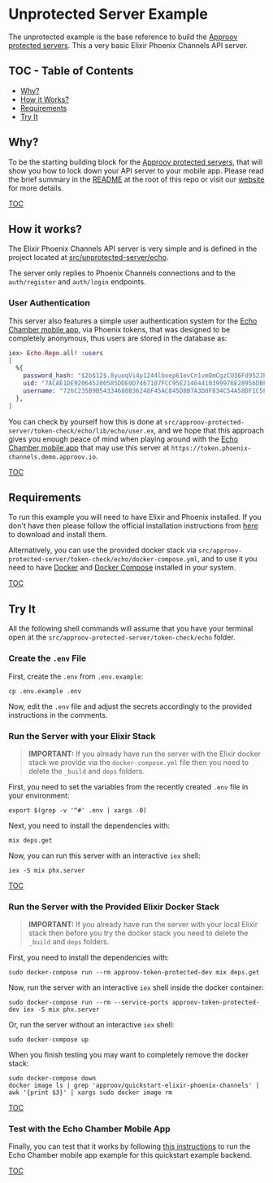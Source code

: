 # Unprotected Server Example

The unprotected example is the base reference to build the [Approov protected servers](/src/approov-protected-server/). This a very basic Elixir Phoenix Channels API server.


## TOC - Table of Contents

* [Why?](#why)
* [How it Works?](#how-it-works)
* [Requirements](#requirements)
* [Try It](#try-it)


## Why?

To be the starting building block for the [Approov protected servers](/src/approov-protected-server/echo), that will show you how to lock down your API server to your mobile app. Please read the brief summary in the [README](/README.md#why) at the root of this repo or visit our [website](https://approov.io/product.html) for more details.

[TOC](#toc---table-of-contents)


## How it works?

The Elixir Phoenix Channels API server is very simple and is defined in the project located at [src/unprotected-server/echo](/src/unprotected-server/echo).

The server only replies to Phoenix Channels connections and to the `auth/register` and `auth/login` endpoints.

### User Authentication

This server also features a simple user authentication system for the [Echo Chamber mobile app](https://github.com/approov/quickstart-flutter-graphql), via Phoenix tokens, that was designed to be completely anonymous, thus users are stored in the database as:

```elixir
iex> Echo.Repo.all! :users
[
  %{
    password_hash: "$2b$12$.8yuoqVi4p1244lboep61evCn1vmQmCgzCU36Fd952JPs9akHOJUG",
    uid: "7ACAE1DE920645200585DDE0D7467107FCC95E21464410399976E28956DBFFF3",
    username: "726C235B9B54334688B36248F45AC845D8B7A3D0F834C54A58DF1C5F45E65FF7"
  },
]
```

You can check by yourself how this is done at `src/approov-protected-server/token-check/echo/lib/echo/user.ex`, and we hope that this approach gives you enough peace of mind when playing around with the [Echo Chamber mobile app](https://github.com/approov/quickstart-flutter-elixir-phoenix-channels/blob/master/src/echo-chamber-app) that may use this server at `https://token.phoenix-channels.demo.approov.io`.

[TOC](#toc---table-of-contents)


## Requirements

To run this example you will need to have Elixir and Phoenix installed. If you don't have then please follow the official installation instructions from [here](https://hexdocs.pm/phoenix/installation.html#content) to download and install them.

Alternatively, you can use the provided docker stack via `src/approov-protected-server/token-check/echo/docker-compose.yml`, and to use it you need to have [Docker](https://docs.docker.com/install/) and [Docker Compose](https://docs.docker.com/compose/install/) installed in your system.

[TOC](#toc---table-of-contents)


## Try It

All the following shell commands will assume that you have your terminal open at the `src/approov-protected-server/token-check/echo` folder.

### Create the `.env` File

First, create the `.env` from `.env.example`:

```text
cp .env.example .env
```

Now, edit the `.env` file and adjust the secrets accordingly to the provided instructions in the comments.

### Run the Server with your Elixir Stack

> **IMPORTANT:** If you already have run the server with the Elixir docker stack we provide via the `docker-compose.yml` file then you need to delete the `_build` and `deps` folders.

First, you need to set the variables from the recently created `.env` file in your environment:

```text
export $(grep -v '^#' .env | xargs -0)
```

Next, you need to install the dependencies with:

```text
mix deps.get
```

Now, you can run this server with an interactive `iex` shell:

```text
iex -S mix phx.server
```

[TOC](#toc---table-of-contents)

### Run the Server with the Provided Elixir Docker Stack

> **IMPORTANT:** If you already have run the server with your local Elixir stack then before you try the docker stack you need to delete the `_build` and `deps` folders.

First, you need to install the dependencies with:

```text
sudo docker-compose run --rm approov-token-protected-dev mix deps.get
```

Now, run the server with an interactive `iex` shell inside the docker container:

```text
sudo docker-compose run --rm --service-ports approov-token-protected-dev iex -S mix phx.server
```

Or, run the server without an interactive `iex` shell:

```text
sudo docker-compose up
```

When you finish testing you may want to completely remove the docker stack:

```text
sudo docker-compose down
docker image ls | grep 'approov/quickstart-elixir-phoenix-channels' | awk '{print $3}' | xargs sudo docker image rm
```

[TOC](#toc---table-of-contents)

### Test with the Echo Chamber Mobile App

Finally, you can test that it works by following [this instructions](https://github.com/approov/quickstart-flutter-elixir-phoenix-channels/blob/master/src/echo-chamber-app/README.md#try-the-echo-chamber-mobile-app-without-approov) to run the Echo Chamber mobile app example for this quickstart example backend.


[TOC](#toc---table-of-contents)
